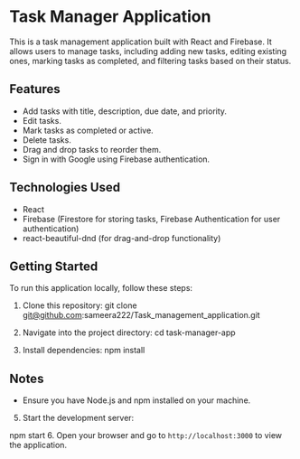 # Task Manager Application

This is a task management application built with React and Firebase. It allows users to manage tasks, including adding new tasks, editing existing ones, marking tasks as completed, and filtering tasks based on their status.

## Features

- Add tasks with title, description, due date, and priority.
- Edit tasks.
- Mark tasks as completed or active.
- Delete tasks.
- Drag and drop tasks to reorder them.
- Sign in with Google using Firebase authentication.

## Technologies Used

- React
- Firebase (Firestore for storing tasks, Firebase Authentication for user authentication)
- react-beautiful-dnd (for drag-and-drop functionality)

## Getting Started

To run this application locally, follow these steps:

1. Clone this repository:
git clone git@github.com:sameera222/Task_management_application.git

2. Navigate into the project directory:
cd task-manager-app

3. Install dependencies:
  npm install

## Notes

- Ensure you have Node.js and npm installed on your machine.

5. Start the development server:

npm start
6. Open your browser and go to `http://localhost:3000` to view the application.








